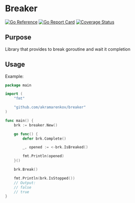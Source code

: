# Breaker

[![Go Reference](https://pkg.go.dev/badge/github.com/akramarenkov/breaker.svg)](https://pkg.go.dev/github.com/akramarenkov/breaker)
[![Go Report Card](https://goreportcard.com/badge/github.com/akramarenkov/breaker)](https://goreportcard.com/report/github.com/akramarenkov/breaker)
[![Coverage Status](https://coveralls.io/repos/github/akramarenkov/breaker/badge.svg)](https://coveralls.io/github/akramarenkov/breaker)

## Purpose

Library that provides to break goroutine and wait it completion

## Usage

Example:

```go
package main

import (
    "fmt"

    "github.com/akramarenkov/breaker"
)

func main() {
    brk := breaker.New()

    go func() {
        defer brk.Complete()

        _, opened := <-brk.IsBreaked()

        fmt.Println(opened)
    }()

    brk.Break()

    fmt.Println(brk.IsStopped())
    // Output:
    // false
    // true
}
```
